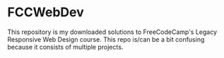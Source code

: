 # FCCWebDev
This repository is my downloaded solutions to FreeCodeCamp's Legacy Responsive Web Design course. This repo is/can be a bit confusing because it consists of multiple projects.
